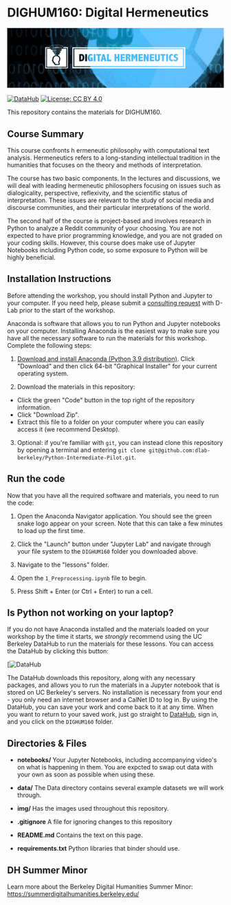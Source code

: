 # DIGHUM160: Digital Hermeneutics

![logo](Img/backdrop-color.jpg)

[![DataHub](https://img.shields.io/badge/launch-datahub-blue)](https://datahub.berkeley.edu/hub/user-redirect/git-pull?repo=https%3A%2F%2Fgithub.com%2Ftomvannuenen%2FDIGHUM160&urlpath=lab%2Ftree%2FDIGHUM160%2F) [![License: CC BY 4.0](https://img.shields.io/badge/License-CC_BY_4.0-lightgrey.svg)](https://creativecommons.org/licenses/by/4.0/)

This repository contains the materials for DIGHUM160.

## Course Summary
This course confronts h
ermeneutic philosophy with computational text analysis. Hermeneutics refers to a long-standing intellectual tradition in the humanities that focuses on the theory and methods of interpretation.

The course has two basic components. In the lectures and discussions, we will deal with leading hermeneutic philosophers focusing on issues such as dialogicality, perspective, reflexivity, and the scientific status of interpretation. These issues are relevant to the study of social media and discourse communities, and their particular interpretations of the world.

The second half of the course is project-based and involves research in Python to analyze a Reddit community of your choosing. You are not expected to have prior programming knowledge, and you are not graded on your coding skills. However, this course does make use of Jupyter Notebooks including Python code, so some exposure to Python will be highly beneficial.

## Installation Instructions

Before attending the workshop, you should install Python and Jupyter to your computer. If you need help, please submit a [consulting request](https://dlab.berkeley.edu/consulting/submit-consulting-request) with D-Lab prior to the start of the workshop.

Anaconda is software that allows you to run Python and Jupyter notebooks on your computer. Installing Anaconda is the easiest way to make sure you have all the necessary software to run the materials for this workshop. Complete the following steps:

1. [Download and install Anaconda (Python 3.9 distribution)](https://www.anaconda.com/products/individual). Click "Download" and then click 64-bit "Graphical Installer" for your current operating system.

2. Download the materials in this repository:

* Click the green "Code" button in the top right of the repository information.
* Click "Download Zip".
* Extract this file to a folder on your computer where you can easily access it (we recommend Desktop).

3. Optional: if you're familiar with `git`, you can instead clone this repository by opening a terminal and entering `git clone git@github.com:dlab-berkeley/Python-Intermediate-Pilot.git`.

## Run the code

Now that you have all the required software and materials, you need to run the code:

1. Open the Anaconda Navigator application. You should see the green snake logo appear on your screen. Note that this can take a few minutes to load up the first time.

2. Click the "Launch" button under "Jupyter Lab" and navigate through your file system to the `DIGHUM160` folder you downloaded above.

3. Navigate to the "lessons" folder.

4. Open the `1_Preprocessing.ipynb` file to begin.

5. Press Shift + Enter (or Ctrl + Enter) to run a cell.

## Is Python not working on your laptop?

If you do not have Anaconda installed and the materials loaded on your workshop by the time it starts, we *strongly* recommend using the UC Berkeley DataHub to run the materials for these lessons. You can access the DataHub by clicking this button:

[![DataHub](https://datahub.berkeley.edu/hub/user-redirect/git-pull?repo=https%3A%2F%2Fgithub.com%2Ftomvannuenen%2FDIGHUM160&urlpath=lab%2Ftree%2FDIGHUM160%2F)

The DataHub downloads this repository, along with any necessary packages, and allows you to run the materials in a Jupyter notebook that is stored on UC Berkeley's servers. No installation is necessary from your end - you only need an internet browser and a CalNet ID to log in. By using the DataHub, you can save your work and come back to it at any time. When you want to return to your saved work, just go straight to [DataHub](https://datahub.berkeley.edu), sign in, and you click on the `DIGHUM160` folder.

## Directories & Files

- **notebooks/**  Your Jupyter Notebooks, including accompanying video's on what is happening in them. You are expcted to swap out data with your own as soon as possible when using these.

- **data/**  The Data directory contains several example datasets we will work through.

- **img/**  Has the images used throughout this repository.

- **.gitignore**  A file for ignoring changes to this repository

- **README.md**  Contains the text on this page.

- **requirements.txt**  Python libraries that binder should use.

## DH Summer Minor

Learn more about the Berkeley Digital Humanities Summer Minor: https://summerdigitalhumanities.berkeley.edu/
